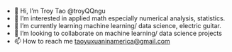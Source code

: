- 👋 Hi, I’m Troy Tao @troyQQngu
- 👀 I’m interested in applied math especially numerical analysis, statistics.
- 🌱 I’m currently learning machine learning/ data science, electric guitar.
- 💞️ I’m looking to collaborate on machine learning/ data science projects
- 📫 How to reach me taoyuxuaninamerica@gmail.com

<!---
troyQQngu/troyQQngu is a ✨ special ✨ repository because its `README.md` (this file) appears on your GitHub profile.
You can click the Preview link to take a look at your changes.
--->
